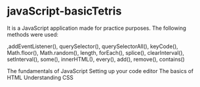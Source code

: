 # javaScript-basicTetris

It is a JavaScript application made for practice purposes. The following methods were used:


,addEventListener(), querySelector(), querySelectorAll(), keyCode(), Math.floor(), Math.random(), length, forEach(), splice(), clearInterval(), setInterval(), some(), innerHTML(), every(), add(), remove(), contains()


The fundamentals of JavaScript
Setting up your code editor
The basics of HTML
Understanding CSS
